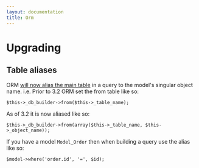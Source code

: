 ```yaml
---
layout: documentation
title: Orm
---
```

# Upgrading

## Table aliases

ORM [will now alias the main table](http://dev.kohanaframework.org/issues/4066) in a query to the model's singular object name.
i.e. Prior to 3.2 ORM set the from table like so:

	$this->_db_builder->from($this->_table_name);

As of 3.2 it is now aliased like so:

	$this->_db_builder->from(array($this->_table_name, $this->_object_name));

If you have a model `Model_Order` then when building a query use the alias like so:

	$model->where('order.id', '=', $id);
